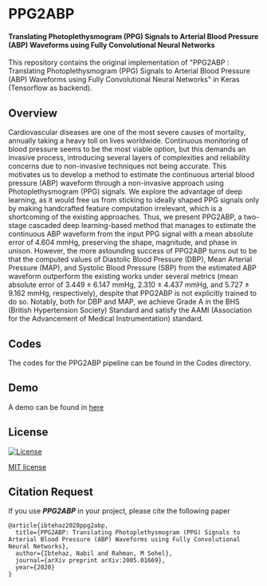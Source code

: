 # PPG2ABP 
#### Translating Photoplethysmogram (PPG) Signals to Arterial Blood Pressure (ABP) Waveforms using Fully Convolutional Neural Networks

This repository contains the original implementation of "PPG2ABP : Translating Photoplethysmogram (PPG) Signals to Arterial Blood Pressure (ABP) Waveforms using Fully Convolutional Neural Networks" in Keras (Tensorflow as backend).


## Overview

Cardiovascular diseases are one of the most severe causes of mortality, annually taking a heavy toll on lives worldwide. Continuous monitoring of blood pressure seems to be the most viable option, but this demands an invasive process, introducing several layers of complexities and reliability concerns due to non-invasive techniques not being accurate. This motivates us to develop a method to estimate the continuous arterial blood pressure (ABP) waveform through a non-invasive approach using Photoplethysmogram (PPG) signals. We explore the advantage of deep learning, as it would free us from sticking to ideally shaped PPG signals only by making handcrafted feature computation irrelevant, which is a shortcoming of the existing approaches. Thus, we present PPG2ABP, a two-stage cascaded deep learning-based method that manages to estimate the continuous ABP waveform from the input PPG signal with a mean absolute error of 4.604 mmHg, preserving the shape, magnitude, and phase in unison. However, the more astounding success of PPG2ABP turns out to be that the computed values of Diastolic Blood Pressure (DBP), Mean Arterial Pressure (MAP), and Systolic Blood Pressure (SBP) from the estimated ABP waveform outperform the existing works under several metrics (mean absolute error of 3.449 ± 6.147 mmHg, 2.310 ± 4.437 mmHg, and 5.727 ± 9.162 mmHg, respectively), despite that PPG2ABP is not explicitly trained to do so. Notably, both for DBP and MAP, we achieve Grade A in the BHS (British Hypertension Society) Standard and satisfy the AAMI (Association for the Advancement of Medical Instrumentation) standard.

## Codes

The codes for the PPG2ABP pipeline can be found in the Codes directory.

## Demo

A demo can be found in [here](https://github.com/nibtehaz/PPG2ABP/blob/master/codes/PPG2ABP.ipynb)


## License
[![License](http://img.shields.io/:license-mit-blue.svg?style=flat-square)](http://badges.mit-license.org)

[MIT license](https://github.com/nibtehaz/MultiResUNet/blob/master/LICENSE)


## Citation Request

If you use ***PPG2ABP*** in your project, please cite the following paper

```
@article{ibtehaz2020ppg2abp,
  title={PPG2ABP: Translating Photoplethysmogram (PPG) Signals to Arterial Blood Pressure (ABP) Waveforms using Fully Convolutional Neural Networks},
  author={Ibtehaz, Nabil and Rahman, M Sohel},
  journal={arXiv preprint arXiv:2005.01669},
  year={2020}
}
```
